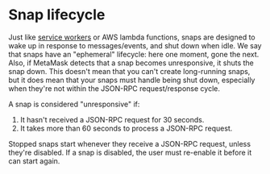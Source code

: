 # Snap lifecycle

Just like [service workers](https://developer.mozilla.org/en-US/docs/Web/API/Service_Worker_API) or
AWS lambda functions, snaps are designed to wake up in response to messages/events, and shut down
when idle.
We say that snaps have an "ephemeral" lifecycle: here one moment, gone the next.
Also, if MetaMask detects that a snap becomes unresponsive, it shuts the snap down.
This doesn't mean that you can't create long-running snaps, but it does mean that your snaps must
handle being shut down, especially when they're not within the JSON-RPC request/response cycle.

A snap is considered "unresponsive" if:

1. It hasn't received a JSON-RPC request for 30 seconds.
1. It takes more than 60 seconds to process a JSON-RPC request.

Stopped snaps start whenever they receive a JSON-RPC request, unless they're disabled.
If a snap is disabled, the user must re-enable it before it can start again.